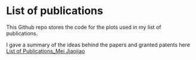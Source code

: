 # List of publications

This Github repo stores the code for the plots used in my list of publications.

I gave a summary of the ideas behind the papers and granted patents here [List of Publications_Mei Jiaojiao](https://github.com/JIAOJIAOMEI/List-of-publications/blob/main/List%20of%20Publications.pdf)
